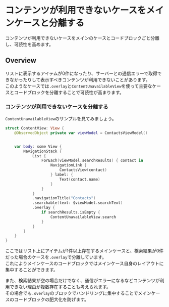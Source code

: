 # コンテンツが利用できないケースをメインケースと分離する

コンテンツが利用できないケースをメインのケースとコードブロックごと分離し、可読性を高めます。

## Overview

リストに表示するアイテムが0件になったり、サーバーとの通信エラーで取得できなかったりして表示すべきコンテンツが利用できないことがあります。  
このようなケースでは`.overlay`と`ContentUnavailableView`を使って主要なケースとコードブロックを分離することで可読性が高まります。

### コンテンツが利用できないケースを分離する

`ContentUnavailableView`のサンプルを見てみましょう。

```swift
struct ContentView: View {
    @ObservedObject private var viewModel = ContactsViewModel()


    var body: some View {
        NavigationStack {
            List {
                ForEach(viewModel.searchResults) { contact in
                    NavigationLink {
                        ContactsView(contact)
                    } label: {
                        Text(contact.name)
                    }
                }
            }
            .navigationTitle("Contacts")
            .searchable(text: $viewModel.searchText)
            .overlay {
                if searchResults.isEmpty {
                    ContentUnavailableView.search
                }
            }
        }
    }
}
```

ここではリスト上にアイテムが1件以上存在するメインケースと、検索結果が0件だった場合のケースを`.overlay`で分離しています。  
これによりメインケースのコードブロックではメインケース自身のレイアウトに集中することができます。

また、検索結果が空の場合だけでなく、通信がエラーになるなどコンテンツが利用できない理由が複数存在することも考えられます。  
その場合でも`.overlay`のブロックでハンドリングに集中することでメインケースのコードブロックの肥大化を防げます。
